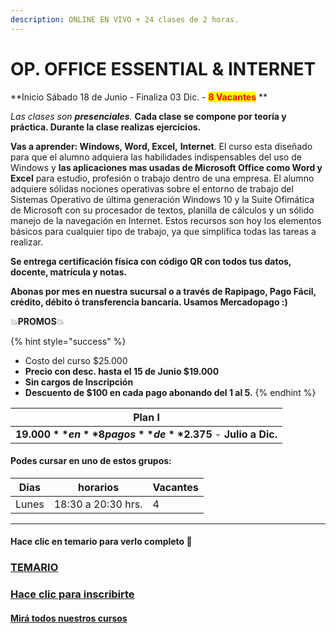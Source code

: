 ```yaml
---
description: ONLINE EN VIVO + 24 clases de 2 horas.
---
```


# OP. OFFICE ESSENTIAL & INTERNET

**Inicio Sábado 18 de Junio - Finaliza 03 Dic. -  **<mark style="color:red;">**8 Vacantes**</mark>** **&#x20;

_Las clases son **presenciales**._ **Cada clase se compone por teoría y práctica. Durante la clase realizas ejercicios.**&#x20;

**Vas a aprender: Windows, Word, Excel,** **Internet**. El curso esta diseñado para que el alumno adquiera las habilidades indispensables del uso de Windows y **las aplicaciones mas usadas de Microsoft Office como Word y Excel** para estudio, profesión o trabajo dentro de una empresa. El alumno adquiere sólidas nociones operativas sobre el entorno de trabajo del Sistemas Operativo de última generación Windows 10 y la Suite Ofimática de Microsoft con su procesador de textos, planilla de cálculos y un sólido manejo de la navegación en Internet. Estos recursos son hoy los elementos básicos para cualquier tipo de trabajo, ya que simplifica todas las tareas a realizar.

**Se entrega certificación física con código QR con todos tus datos, docente, matrícula y notas.**&#x20;

**Abonas por mes en nuestra sucursal o a través de Rapipago, Pago Fácil, crédito, débito ó transferencia bancaria. Usamos Mercadopago :)**&#x20;

💥**PROMOS**💥&#x20;

{% hint style="success" %}
* Costo del curso $25.000
* **Precio con desc. hasta el 15 de Junio $19.000**
* **Sin cargos de Inscripción**
* **Descuento de $100 en cada pago abonando del 1 al 5.**&#x20;
{% endhint %}

| Plan I                                                       |
| ------------------------------------------------------------ |
| **$19.000** en **8 pagos** de **$2.375** - **Julio a Dic.**  |

#### Podes cursar en uno de estos grupos:

| Días  | horarios           | Vacantes |
| ----- | ------------------ | -------- |
| Lunes | 18:30 a 20:30 hrs. | 4        |

****

#### Hace clic en temario para verlo completo 🧡

### [TEMARIO](https://app.gitbook.com/@iacquilmes/s/officessential/)

### [Hace clic para inscribirte](http://wa.me/5491164622877?text=Me%20interesa%20el%20curso%20de%20Office%20Essential)

#### [Mirá todos nuestros cursos](./)

